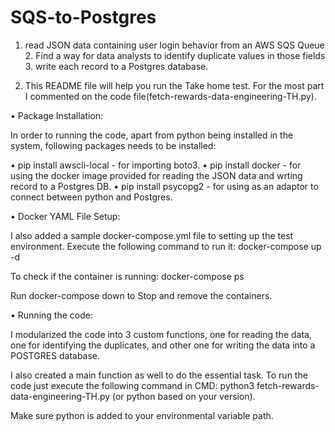 # SQS-to-Postgres
1. read JSON data containing user login behavior from an AWS SQS Queue 2. Find a way for data analysts to identify duplicate values in those fields 3. write each record to a Postgres database.

2. This README file will help you run the Take home test. For the most part I commented on the code file(fetch-rewards-data-engineering-TH.py).

•	Package Installation:  

In order to running the code, apart from python being installed in the system, following packages needs to be installed:

•	pip install awscli-local - for importing boto3.
•	pip install docker - for using the docker image provided for reading the JSON data and wrting record to a Postgres DB. 
•	pip install psycopg2 - for using as an adaptor to connect between python and Postgres.  

•	Docker YAML File Setup:

I also added a sample docker-compose.yml file to setting up the test environment. Execute the following command to run it: docker-compose up -d

To check if the container is running: docker-compose ps

Run docker-compose down to Stop and remove the containers.  


•	Running the code:

I modularized the code into 3 custom functions, one for reading the data, one for identifying the duplicates, and other one for writing the data into a POSTGRES database.

I also created a main function as well to do the essential task. To run the code just execute the following command in CMD: python3 fetch-rewards-data-engineering-TH.py (or python based on your version). 

Make sure python is added to your environmental variable path.

